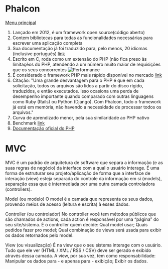 # Phalcon

[Menu principal](https://github.com/operandbr/operand-is-cool/blob/master/README.md)

1. Lançado em 2012, é um framework open source(código aberto)
2. Contem bibliotecas para todas as funcionalidades necessárias para escrever uma aplicação completa
3. Sua documentação já foi traduzido para, pelo menos, 20 idiomas (inclusive português) [link](https://docs.phalconphp.com/pt/)
4. Escrito em C, roda como um extensão do PHP (não fica preso às limitaçẽos do PHP, atendendo a um número muito maior de requisições que os seus concorrentes ![Performance](http://blog.umbler.com/wp-content/uploads/2016/06/Phalcon-1.png)
5. É considerado o framework PHP mais rápido disponível no mercado [link](http://blog.umbler.com/wp-content/uploads/2016/06/Phalcon-2.png)
6. Citação: "Uma grande desvantagem para o PHP é que em cada solicitação, todos os arquivos são lidos a partir do disco rígido, traduzidos, e então executados. Isso ocasiona uma perda de desempenho importante quando comparado com outras linguagens como Ruby (Rails) ou Python (Django). Com Phalcon, todo o framework já está em memória, não havendo a necessidade de processar todos os arquivos."
7. Curva de aprendizado menor, pela sua similaridade ao PHP nativo
8. Benchmark [link](https://docs.phalconphp.com/en/1.2.6/reference/benchmark/hello-world.html)
8. [Documentação oficial do PHP](http://php.net/)

# MVC

MVC é um padrão de arquitetura de software que separa a informação (e as suas regras de negócio) da interface com a qual o usuário interage.
É uma forma de estruturar seu projeto/aplicação de forma que a interface de interação (view) esteja separada do controle da informação em si (models), separação essa que é intermediada por uma outra camada controladora (controllers).

Model (ou modelo)
O model é a camada que representa os seus dados, provendo meios de acesso (leitura e escrita) à esses dados.

Controller (ou controlador)
No controller você tem métodos públicos que são chamados de actions, cada action é responsável por uma “página” do seu site/sistema. É o controller quem decide:
Qual model usar;
Quais pedidos fazer pro model;
Qual combinação de views será usada para exibir os dados retornados pelo model.

View (ou visualização)
É na view que o seu sistema interage com o usuário. Tudo que ele ver (HTML / XML / RSS / CSV) deve ser gerado e exibido através dessa camada. A view, por sua vez, tem como responsabilidade:
Manipular os dados para - e apenas para - exibição;
Exibir os dados.
